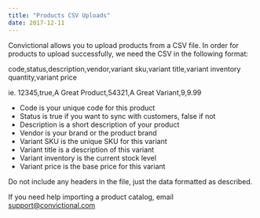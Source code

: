 ```yaml
---
title: "Products CSV Uploads"
date: 2017-12-11
---
```


Convictional allows you to upload products from a CSV file. In order for products to upload successfully, we need the CSV in the following format:

code,status,description,vendor,variant sku,variant title,variant inventory quantity,variant price

ie. 12345,true,A Great Product,54321,A Great Variant,9,9.99

* Code is your unique code for this product
* Status is true if you want to sync with customers, false if not
* Description is a short description of your product
* Vendor is your brand or the product brand
* Variant SKU is the unique SKU for this variant
* Variant title is a description of this variant
* Variant inventory is the current stock level
* Variant price is the base price for this variant

Do not include any headers in the file, just the data formatted as described. 

If you need help importing a product catalog, email [support@convictional.com](mailto:support@convictional.com)
